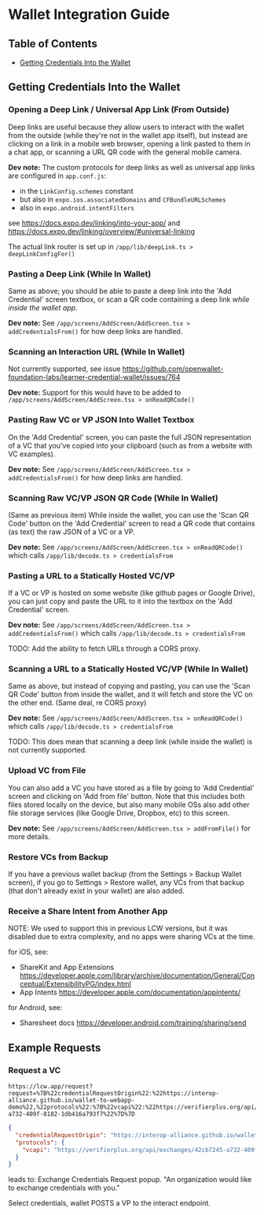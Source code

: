# Wallet Integration Guide

## Table of Contents

* [Getting Credentials Into the Wallet](#getting-credentials-into-the-wallet)

## Getting Credentials Into the Wallet

### Opening a Deep Link / Universal App Link (From Outside)

Deep links are useful because they allow users to interact with the wallet
from the outside (while they're not in the wallet app itself), but instead
are clicking on a link in a mobile web browser, opening a link pasted to them
in a chat app, or scanning a URL QR code with the general mobile camera.

**Dev note:**
The custom protocols for deep links as well as universal app links are configured
in `app.conf.js`: 

* in the `LinkConfig.schemes` constant
* but also in `expo.ios.associatedDomains` and `CFBundleURLSchemes`
* also in `expo.android.intentFilters`

see https://docs.expo.dev/linking/into-your-app/
and https://docs.expo.dev/linking/overview/#universal-linking

The actual link router is set up in `/app/lib/deepLink.ts > deepLinkConfigFor()`

### Pasting a Deep Link (While In Wallet)

Same as above; you should be able to paste a deep link into the 'Add Credential'
screen textbox, or scan a QR code containing a deep link _while inside the
wallet app_.

**Dev note:** See `/app/screens/AddScreen/AddScreen.tsx > addCredentialsFrom()`
for how deep links are handled.

### Scanning an Interaction URL (While In Wallet)

Not currently supported, see issue https://github.com/openwallet-foundation-labs/learner-credential-wallet/issues/764

**Dev note:** Support for this would have to be added to
`/app/screens/AddScreen/AddScreen.tsx > onReadQRCode()`

### Pasting Raw VC or VP JSON Into Wallet Textbox

On the 'Add Credential' screen, you can paste the full JSON representation
of a VC that you've copied into your clipboard (such as from a website with VC
examples).

**Dev note:** See `/app/screens/AddScreen/AddScreen.tsx > addCredentialsFrom()`
for how deep links are handled.

### Scanning Raw VC/VP JSON QR Code (While In Wallet)

(Same as previous item)
While inside the wallet, you can use the 'Scan QR Code' button on the 'Add
Credential' screen to read a QR code that contains (as text) the raw JSON
of a VC or a VP.

**Dev note:** See `/app/screens/AddScreen/AddScreen.tsx > onReadQRCode()`
which calls `/app/lib/decode.ts > credentialsFrom`

### Pasting a URL to a Statically Hosted VC/VP

If a VC or VP is hosted on some website (like github pages or Google Drive),
you can just copy and paste the URL to it into the textbox on the 'Add Credential'
screen.

**Dev note:** See `/app/screens/AddScreen/AddScreen.tsx > addCredentialsFrom()`
which calls `/app/lib/decode.ts > credentialsFrom`

TODO: Add the ability to fetch URLs through a CORS proxy.

### Scanning a URL to a Statically Hosted VC/VP (While In Wallet)

Same as above, but instead of copying and pasting, you can use the 'Scan QR Code'
button from inside the wallet, and it will fetch and store the VC on the other
end. (Same deal, re CORS proxy)

**Dev note:** See `/app/screens/AddScreen/AddScreen.tsx > onReadQRCode()`
which calls `/app/lib/decode.ts > credentialsFrom`

TODO: This does mean that scanning a deep link (while inside the wallet)
is not currently supported.

### Upload VC from File

You can also add a VC you have stored as a file by going to 'Add Credential'
screen and clicking on 'Add from file' button.
Note that this includes both files stored locally on the device, but also
many mobile OSs also add other file storage services (like Google Drive, Dropbox,
etc) to this screen.

**Dev note:** See `/app/screens/AddScreen/AddScreen.tsx > addFromFile()`
for more details.

### Restore VCs from Backup

If you have a previous wallet backup (from the Settings > Backup Wallet screen),
if you go to Settings > Restore wallet, any VCs from that backup (that don't
already exist in your wallet) are also added.

### Receive a Share Intent from Another App

NOTE: We used to support this in previous LCW versions, but it was disabled
due to extra complexity, and no apps were sharing VCs at the time.

for iOS, see:
* ShareKit and App Extensions https://developer.apple.com/library/archive/documentation/General/Conceptual/ExtensibilityPG/index.html
* App Intents https://developer.apple.com/documentation/appintents/

for Android, see:
* Sharesheet docs https://developer.android.com/training/sharing/send

## Example Requests

### Request a VC

```
https://lcw.app/request?request=%7B%22credentialRequestOrigin%22:%22https://interop-alliance.github.io/wallet-to-webapp-demo%22,%22protocols%22:%7B%22vcapi%22:%22https://verifierplus.org/api/exchanges/42cb7245-a732-409f-8182-1db416a793f7%22%7D%7D
```

```json
{
  "credentialRequestOrigin": "https://interop-alliance.github.io/wallet-to-webapp-demo",
  "protocols": {
    "vcapi": "https://verifierplus.org/api/exchanges/42cb7245-a732-409f-8182-1db416a793f7"
  }
}
```

leads to: Exchange Credentials Request popup.
"An organization would like to exchange credentials with you."

Select credentials, wallet POSTS a VP to the interact endpoint.
